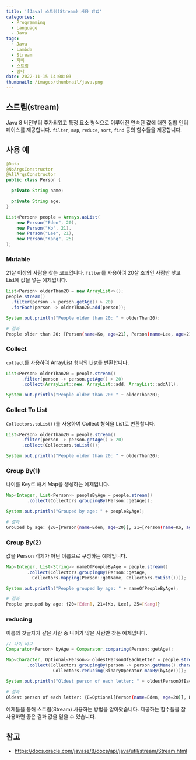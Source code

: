 ```yaml
---
title: '[Java] 스트림(Stream) 사용 방법'
categories:
  - Programming
  - Language
  - Java
tags:
  - Java
  - Lambda
  - Stream
  - 자바
  - 스트림
  - 람다
date: 2022-11-15 14:08:03
thumbnail: /images/thumbnail/java.png
---
```


## 스트림(stream)

Java 8 버전부터 추가되었고 특정 요소 형식으로 이루어진 연속된 값에 대한 집합 인터페이스를 제공합니다.
`filter`, `map`, `reduce`, `sort`, `find` 등의 함수들을 제공합니다.

## 사용 예

```java
@Data
@NoArgsConstructor
@AllArgsConstructor
public class Person {

  private String name;

  private String age;
}
```

```java
List<Person> people = Arrays.asList(
    new Person("Eden", 20),
    new Person("Ko", 21),
    new Person("Lee", 21),
    new Person("Kang", 25)
);
```

### Mutable

21살 이상의 사람을 찾는 코드입니다. `filter`를 사용하여 20살 초과인 사람만 찾고 List에 값을 넣는 예제입니다.

```java
List<Person> olderThan20 = new ArrayList<>();
people.stream()
  .filter(person -> person.getAge() > 20)
  .forEach(person -> olderThan20.add(person));

System.out.println("People older than 20: " + olderThan20);
```

```bash
# 결과
People older than 20: [Person(name=Ko, age=21), Person(name=Lee, age=21), Person(name=Kang, age=25)]
```

### Collect

`collect`를 사용하여 ArrayList 형식의 List를 반환합니다.

```java
List<Person> olderThan20 = people.stream()
      .filter(person -> person.getAge() > 20)
      .collect(ArrayList::new, ArrayList::add, ArrayList::addAll);

System.out.println("People older than 20: " + olderThan20);
```

### Collect To List

`Collectors.toList()`를 사용하여 Collect 형식을 List로 변환합니다.

```java
List<Person> olderThan20 = people.stream()
      .filter(person -> person.getAge() > 20)
      .collect(Collectors.toList());

System.out.println("People older than 20: " + olderThan20);
```

### Group By(1)

나이를 Key로 해서 Map을 생성하는 예제입니다.

```java
Map<Integer, List<Person>> peopleByAge = people.stream()
        .collect(Collectors.groupingBy(Person::getAge));

System.out.println("Grouped by age: " + peopleByAge);
```

```bash
# 결과
Grouped by age: {20=[Person(name=Eden, age=20)], 21=[Person(name=Ko, age=21), Person(name=Lee, age=21)], 25=[Person(name=Kang, age=25)]}
```

### Group By(2)

값을 Person 객체가 아닌 이름으로 구성하는 예제입니다.

```java
Map<Integer, List<String>> nameOfPeopleByAge = people.stream()
        .collect(Collectors.groupingBy(Person::getAge,
          Collectors.mapping(Person::getName, Collectors.toList())));

System.out.println("People grouped by age: " + nameOfPeopleByAge);
```

```bash
# 결과
People grouped by age: {20=[Eden], 21=[Ko, Lee], 25=[Kang]}
```

### reducing

이름의 첫글자가 같은 사람 중 나이가 많은 사람만 찾는 예제입니다.

```java
// 나이 비교
Comparator<Person> byAge = Comparator.comparing(Person::getAge);

Map<Character, Optional<Person>> oldestPersonOfEachLetter = people.stream()
        .collect(Collectors.groupingBy(person -> person.getName().charAt(0),
                  Collectors.reducing(BinaryOperator.maxBy(byAge))));

System.out.println("Oldest person of each letter: " + oldestPersonOfEachLetter);
```

```bash
# 결과
Oldest person of each letter: {E=Optional[Person(name=Eden, age=20)], K=Optional[Person(name=Kang, age=25)], L=Optional[Person(name=Lee, age=21)]}
```

예제들을 통해 스트림(Stream) 사용하는 방법을 알아봤습니다. 제공하는 함수들을 잘 사용하면 좋은 결과 값을 얻을 수 있습니다.

## 참고

- https://docs.oracle.com/javase/8/docs/api/java/util/stream/Stream.html
